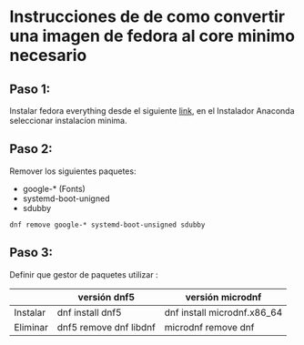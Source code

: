 # Instrucciones de de como convertir una imagen de fedora al core minimo necesario
## Paso 1:
Instalar fedora everything desde el siguiente [link](https://alt.fedoraproject.org/), en el Instalador Anaconda seleccionar instalacíon minima.
## Paso 2:
Remover los siguientes paquetes:
* google-\* (Fonts)
* systemd-boot-unigned
* sdubby  

```
dnf remove google-* systemd-boot-unsigned sdubby
```
## Paso 3:
Definir que gestor de paquetes utilizar :

|          |  versión dnf5          | versión microdnf            |
|----------|------------------------|-----------------------------|
| Instalar | dnf install dnf5       | dnf install microdnf.x86_64 |
| Eliminar | dnf5 remove dnf libdnf | microdnf remove dnf         |
